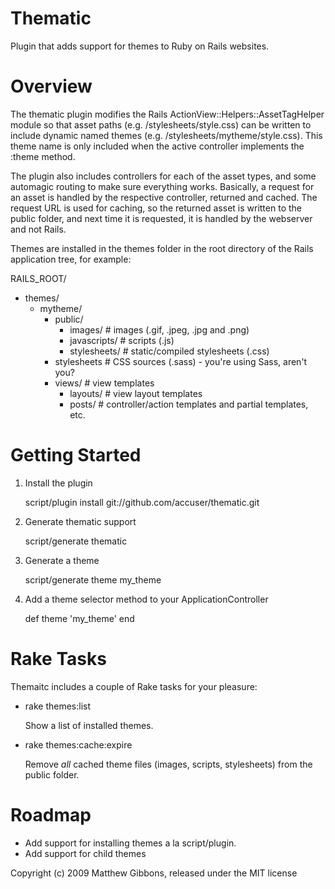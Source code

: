 Thematic
========

Plugin that adds support for themes to Ruby on Rails websites.

Overview
========

The thematic plugin modifies the Rails ActionView::Helpers::AssetTagHelper 
module so that asset paths (e.g. /stylesheets/style.css) can be written to 
include dynamic named themes (e.g. /stylesheets/mytheme/style.css). This theme
name is only included when the active controller implements the :theme method.

The plugin also includes controllers for each of the asset types, and some
automagic routing to make sure everything works. Basically, a request for an
asset is handled by the respective controller, returned and cached. The request
URL is used for caching, so the returned asset is written to the public folder,
and next time it is requested, it is handled by the webserver and not Rails.

Themes are installed in the themes folder in the root directory of the Rails
application tree, for example:

RAILS_ROOT/
+ themes/
  + mytheme/
    + public/
      + images/      # images (.gif, .jpeg, .jpg and .png)
      + javascripts/ # scripts (.js)
      + stylesheets/ # static/compiled stylesheets (.css)
    + stylesheets    # CSS sources (.sass) - you're using Sass, aren't you?
    + views/         # view templates
      + layouts/     # view layout templates
      + posts/       # controller/action templates and partial templates, etc.

Getting Started
===============

1. Install the plugin

   script/plugin install git://github.com/accuser/thematic.git
   
2. Generate thematic support

   script/generate thematic
   
3. Generate a theme

   script/generate theme my_theme
   
4. Add a theme selector method to your ApplicationController

   def theme
    'my_theme'
   end

Rake Tasks
==========

Themaitc includes a couple of Rake tasks for your pleasure:

- rake themes:list

  Show a list of installed themes.
  
- rake themes:cache:expire

  Remove *all* cached theme files (images, scripts, stylesheets) from the
  public folder.
   
Roadmap
=======

- Add support for installing themes a la script/plugin.
- Add support for child themes

Copyright (c) 2009 Matthew Gibbons, released under the MIT license
